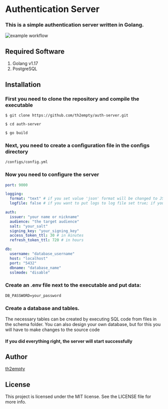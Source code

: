 # Authentication Server

### This is a simple authentication server written in Golang.

![example workflow](https://github.com/th2empty/auth-server/actions/workflows/build.yml/badge.svg)


## Required Software

1. Golang v1.17
2. PostgreSQL


## Installation

### First you need to clone the repository and compile the executable

```shell
$ git clone https://github.com/th2empty/auth-server.git

$ cd auth-server

$ go build
```

### Next, you need to create a configuration file in the configs directory

```
/configs/config.yml
```

### Now you need to configure the server

```yaml
port: 9000

logging:
  format: "text" # if you set value 'json' format will be changed to JSON, else will be used default format
  logfile: false # if you want to put logs to log file set true; if you set 'false' logs will out in console

auth:
  issuer: "your name or nickname"
  audience: "the target audience"
  salt: "your_salt"
  signing_key: "your_signing_key"
  access_token_ttl: 30 # in minutes
  refresh_token_ttl: 720 # in hours

db:
  username: "database_username"
  host: "localhost"
  port: "5432"
  dbname: "database_name"
  sslmode: "disable"
```

### Create an .env file next to the executable and put data:

```dotenv
DB_PASSWORD=your_password
```

### Create a database and tables. 

The necessary tables can be created by executing SQL code from files in the schema folder. 
You can also design your own database, but for this you will have to make changes to the source code

#### If you did everything right, the server will start successfully

## Author

[th2empty](https://github.com/th2empty)

## License
This project is licensed under the MIT license. See the LICENSE file for more info.